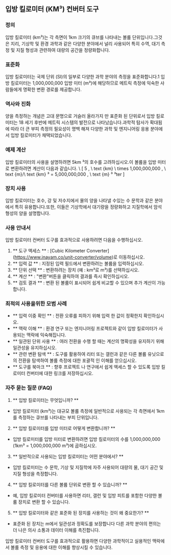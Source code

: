 ## 입방 킬로미터 (KM³) 컨버터 도구

### 정의
입방 킬로미터 (km³)는 각 측면이 1km 크기의 큐브를 나타내는 볼륨 단위입니다.그것은 지리, 기상학 및 환경 과학과 같은 다양한 분야에서 널리 사용되어 특히 수역, 대기 측정 및 지질 형성과 관련하여 대량의 공간을 정량화합니다.

### 표준화
입방 킬로미터는 국제 단위 (SI)의 일부로 다양한 과학 분야의 측정을 표준화합니다.1 입방 킬로미터는 1,000,000,000 입방 미터 (m³)에 해당하므로 메트릭 측정에 익숙한 사람들에게 명확한 변환 경로를 제공합니다.

### 역사와 진화
양을 측정하는 개념은 고대 문명으로 거슬러 올라가지 만 표준화 된 단위로서 입방 킬로미터는 18 세기 후반에 메트릭 시스템의 발전으로 나타났습니다.과학적 탐사가 확대됨에 따라 더 큰 부피 측정의 필요성이 명백 해져 다양한 과학 및 엔지니어링 응용 분야에서 입방 킬로미터가 채택되었습니다.

### 예제 계산
입방 킬로미터의 사용을 설명하려면 5km ³의 호수를 고려하십시오.이 볼륨을 입방 미터로 변환하려면 계산이 다음과 같습니다.
\ [
5 \, \ text {km} \ times 1,000,000,000 \, \ text {m}/\ text {km} ³ = 5,000,000,000 \, \ text {m} ³ ³ter
\]

### 장치 사용
입방 킬로미터는 호수, 강 및 저수지에서 물의 양을 나타낼 수있는 수 문학과 같은 분야에서 특히 유용합니다.또한, 이들은 기상학에서 대기량을 정량화하고 지질학에서 암석 형성의 양을 설명합니다.

### 사용 안내서
입방 킬로미터 컨버터 도구를 효과적으로 사용하려면 다음을 수행하십시오.
1. ** 도구 액세스 ** : [Cubic Kilometer Converter] (https://www.inayam.co/unit-converter/volume)로 이동하십시오.
2. ** 입력 값 ** : 지정된 입력 필드에서 변환하려는 볼륨을 입력하십시오.
3. ** 단위 선택 ** : 변환하려는 장치 (예 : km³로 m³)를 선택하십시오.
4. ** 계산 ** : "변환"버튼을 클릭하여 결과를 즉시 확인하십시오.
5. ** 검토 결과 ** : 변환 된 볼륨이 표시되어 쉽게 비교할 수 있으며 추가 계산이 가능합니다.

### 최적의 사용을위한 모범 사례
- ** 입력 이중 확인 ** : 전환 오류를 피하기 위해 입력 한 값이 정확한지 확인하십시오.
- ** 맥락 이해 ** : 환경 연구 또는 엔지니어링 프로젝트와 같이 입방 킬로미터가 사용되는 맥락에 익숙해집니다.
- ** 일관된 단위 사용 ** : 여러 전환을 수행 할 때는 계산의 명확성을 유지하기 위해 일관성을 유지하십시오.
- ** 관련 변환 탐색 ** : 도구를 활용하여 리터 또는 갤런과 같은 다른 볼륨 유닛으로의 전환을 탐색하여 볼륨 측정에 대한 포괄적 인 이해를 얻으십시오.
- ** 도구를 북마크 ** : 향후 프로젝트 나 연구에서 쉽게 액세스 할 수 있도록 입방 킬로미터 컨버터에 대한 링크를 저장하십시오.

### 자주 묻는 질문 (FAQ)

1. ** 입방 킬로미터는 무엇입니까? **
- 입방 킬로미터 (km³)는 대규모 볼륨 측정에 일반적으로 사용되는 각 측면에서 1km를 측정하는 큐브를 나타내는 부피 단위입니다.

2. ** 입방 킬로미터를 입방 미터로 어떻게 변환합니까? **
- 입방 킬로미터를 입방 미터로 변환하려면 입방 킬로미터의 수를 1,000,000,000 (1km³ = 1,000,000,000 m³)에 곱하십시오.

3. ** 일반적으로 사용되는 입방 킬로미터는 어떤 분야에서? **
- 입방 킬로미터는 수 문학, 기상 및 지질학에 자주 사용되어 대량의 물, 대기 공간 및 지질 형성을 측정합니다.

4. ** 입방 킬로미터를 다른 볼륨 단위로 변환 할 수 있습니까? **
- 예, 입방 킬로미터 컨버터를 사용하면 리터, 갤런 및 입방 피트를 포함한 다양한 볼륨 장치로 변환 할 수 있습니다.

5. ** 입방 킬로미터와 같은 표준화 된 장치를 사용하는 것이 왜 중요한가? **
- 표준화 된 장치는 m에서 일관성과 정확도를 보장합니다 다른 과학 분야의 편의는 더 나은 의사 소통과 데이터 이해를 촉진합니다.

입방 킬로미터 컨버터 도구를 효과적으로 활용하면 다양한 과학적이고 실용적인 맥락에서 볼륨 측정 및 응용에 대한 이해를 향상시킬 수 있습니다.